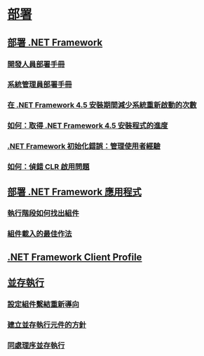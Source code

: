 # [部署](net-framework-and-applications.md)
## [部署 .NET Framework](index.md)
### [開發人員部署手冊](deployment-guide-for-developers.md)
### [系統管理員部署手冊](guide-for-administrators.md)
### [在 .NET Framework 4.5 安裝期間減少系統重新啟動的次數](reducing-system-restarts.md)
### [如何：取得 .NET Framework 4.5 安裝程式的進度](how-to-get-progress-from-the-dotnet-installer.md)
### [.NET Framework 初始化錯誤：管理使用者經驗](initialization-errors-managing-the-user-experience.md)
### [如何：偵錯 CLR 啟用問題](how-to-debug-clr-activation-issues.md)
## [部署 .NET Framework 應用程式](net-framework-applications.md)
### [執行階段如何找出組件](how-the-runtime-locates-assemblies.md)
### [組件載入的最佳作法](best-practices-for-assembly-loading.md)
## [.NET Framework Client Profile](client-profile.md)
## [並存執行](side-by-side-execution.md)
### [設定組件繫結重新導向](configuring-assembly-binding-redirection.md)
### [建立並存執行元件的方針](guidelines-for-creating-components-for-side-by-side-execution.md)
### [同處理序並存執行](in-process-side-by-side-execution.md)
